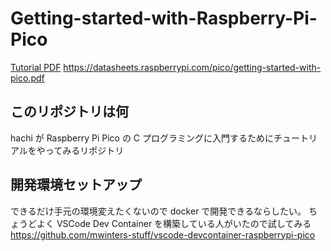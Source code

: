 # Getting-started-with-Raspberry-Pi-Pico

[Tutorial PDF](pdf/getting-started-with-pico.pdf)
https://datasheets.raspberrypi.com/pico/getting-started-with-pico.pdf

## このリポジトリは何
hachi が Raspberry Pi Pico の C プログラミングに入門するためにチュートリアルをやってみるリポジトリ

## 開発環境セットアップ
できるだけ手元の環境変えたくないので docker で開発できるならしたい。
ちょうどよく VSCode Dev Container を構築している人がいたので試してみる
https://github.com/mwinters-stuff/vscode-devcontainer-raspberrypi-pico
